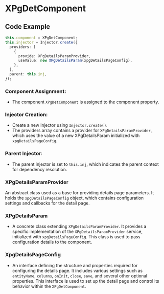 # XPgDetComponent
## Code Example

```typescript
this.component = XPgDetComponent;
this.injector = Injector.create({
  providers: [
    {
      provide: XPgDetailsParamProvider,
      useValue: new XPgDetailsParam(xpgDetailsPageConfig),
    },
  ],
  parent: this.inj,
});
```
### Component Assignment:

- The component <code>XPgDetComponent</code> is assigned to the component property.
### Injector Creation:

- Create a new Injector using  <code>Injector.create()</code>.
- The providers array contains a provider for  <code>XPgDetailsParamProvider</code>, which uses the value of a new XPgDetailsParam initialized with  <code>xpgDetailsPageConfig</code>.
### Parent Injector:

- The parent injector is set to  <code>this.inj</code>, which indicates the parent context for dependency resolution.

### XPgDetailsParamProvider
An abstract class used as a base for providing details page parameters. It holds the <code>xpgDetailsPageConfig</code> object, which contains configuration settings and callbacks for the detail page.
### XPgDetailsParam
- A concrete class extending <code>XPgDetailsParamProvider</code>. It provides a specific implementation of the <code>XPgDetailsParamProvider</code> service, initialized with <code>xpgDetailsPageConfig</code>. This class is used to pass configuration details to the component.
 ### XpgDetailsPageConfig
-  An interface defining the structure and properties required for configuring the details page. It includes various settings such as <code>entityName</code>, <code>columns</code>, <code>onInit</code>, <code>close</code>, <code>save</code>, and several other optional properties. This interface is used to set up the detail page and control its behavior within the <code>XPgDetComponent</code>.



 
